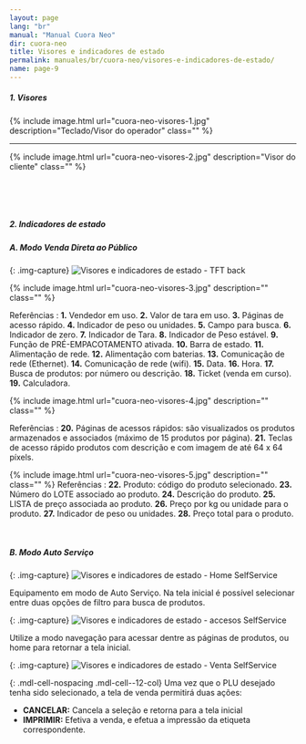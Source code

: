 ```yaml
---
layout: page
lang: "br"
manual: "Manual Cuora Neo"
dir: cuora-neo
title: Visores e indicadores de estado
permalink: manuales/br/cuora-neo/visores-e-indicadores-de-estado/
name: page-9
---
```

##### 1. Visores

{% include image.html url="cuora-neo-visores-1.jpg" description="Teclado/Visor do operador" class="" %}

------

{% include image.html url="cuora-neo-visores-2.jpg" description="Visor do cliente" class="" %}

<br>
<br>
<br>

##### 2. Indicadores de estado

##### A. Modo Venda Direta ao Público

{: .img-capture}
![Visores e indicadores de estado - TFT back](../../../../images/br/cuora-neo/cuora-neo-selfservice-publi-back.png "Visores e indicadores de estado -TFT back SelfService")


{% include image.html url="cuora-neo-visores-3.jpg" description="" class="" %}

Referências
: **1.** Vendedor em uso. **2.** Valor de tara em uso. **3.** Páginas de acesso rápido. **4.** Indicador de peso ou unidades. **5.** Campo para busca. **6.** Indicador de zero. **7.** Indicador  de Tara. **8.** Indicador de Peso estável. **9.** Função de PRÉ-EMPACOTAMENTO ativada. **10.** Barra de estado. **11.** Alimentação de rede. **12.** Alimentação com baterias. **13.** Comunicação de rede (Ethernet). **14.** Comunicação de rede (wifi). **15.** Data. **16.** Hora. **17.** Busca de produtos: por número ou descrição. **18.** Ticket (venda em curso). **19.** Calculadora.

{% include image.html url="cuora-neo-visores-4.jpg" description="" class="" %}

Referências
: **20.** Páginas de acessos rápidos: são visualizados os produtos armazenados e associados (máximo de 15 produtos por página). **21.** Teclas de acesso rápido produtos com descrição e com imagem de até 64 x 64 píxels.

{% include image.html url="cuora-neo-visores-5.jpg" description="" class="" %}
Referências
: **22.** Produto: código do produto selecionado. **23.** Número do LOTE associado ao produto. **24.** Descrição do produto. **25.** LISTA de preço associada ao produto. **26.** Preço por kg ou unidade para o produto. **27.** Indicador de peso ou unidades. **28.** Preço total para o produto.

<br>

##### B. Modo Auto Serviço

{: .img-capture}
![Visores e indicadores de estado - Home SelfService](../../../../images/br/cuora-neo/cuora-neo-selfservice-principal.png "Visores e indicadores de estado - home SelfService")

Equipamento em modo de Auto Serviço. Na tela inicial é possível selecionar entre duas opções de filtro para busca de produtos.

{: .img-capture}
![Visores e indicadores de estado - accesos SelfService](../../../../images/br/cuora-neo/cuora-neo-selfservice-accesos.png "Visores e indicadores de estado - Accesos páginas SelfService")

Utilize a modo navegação para acessar dentre as páginas de produtos, ou home para retornar a tela inicial.

{: .img-capture}
![Visores e indicadores de estado - Venta SelfService](../../../../images/br/cuora-neo/cuora-neo-selfservice-plu-seleccionado.png "Visores e indicadores de estado - Venta SelfService")

{: .mdl-cell-nospacing .mdl-cell--12-col}
Uma vez que o PLU desejado tenha sido selecionado, a tela de venda permitirá duas ações:

- **CANCELAR:** Cancela a seleção e retorna para a tela inicial
- **IMPRIMIR:** Efetiva a venda, e efetua a impressão da etiqueta correspondente.

